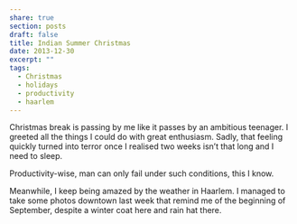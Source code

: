 ```yaml
---
share: true
section: posts
draft: false
title: Indian Summer Christmas
date: 2013-12-30
excerpt: ""
tags:
  - Christmas
  - holidays
  - productivity
  - haarlem
---
```



Christmas break is passing by me like it passes by an ambitious teenager. I greeted all the things I could do with great enthusiasm. Sadly, that feeling quickly turned into terror once I realised two weeks isn’t that long and I need to sleep.

Productivity-wise, man can only fail under such conditions, this I know.

Meanwhile, I keep being amazed by the weather in Haarlem. I managed to take some photos downtown last week that remind me of the beginning of September, despite a winter coat here and rain hat there.  